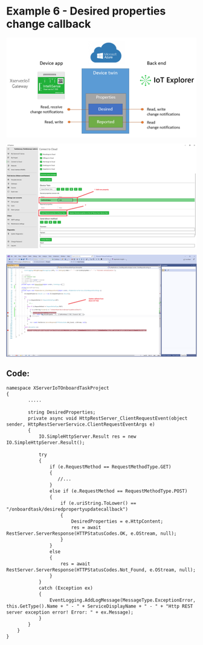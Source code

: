 # Example 6 - Desired properties change callback 

![](images/DeviceTwin.png)

![](images/CreateProperty.png)

![](images/UpdateCallBack.png)

## Code:

    namespace XServerIoTOnboardTaskProject
    {
            .....

            string DesiredProperties;
            private async void HttpRestServer_ClientRequestEvent(object sender, HttpRestServerService.ClientRequestEventArgs e)
            {
                IO.SimpleHttpServer.Result res = new IO.SimpleHttpServer.Result();

                try
                {
                    if (e.RequestMethod == RequestMethodType.GET)
                    {
                       //...
                    }
                    else if (e.RequestMethod == RequestMethodType.POST)
                    {
                        if (e.uriString.ToLower() == "/onboardtask/desiredpropertyupdatecallback")
                        {
                            DesiredProperties = e.HttpContent;
                            res = await RestServer.ServerResponse(HTTPStatusCodes.OK, e.OStream, null);
                        }
                    }
                    else
                    {
                        res = await RestServer.ServerResponse(HTTPStatusCodes.Not_Found, e.OStream, null);
                    }
                }
                catch (Exception ex)
                {
                    EventLogging.AddLogMessage(MessageType.ExceptionError, this.GetType().Name + " - " + ServiceDisplayName + " - " + "Http REST server exception error! Error: " + ex.Message);
                }
            }
        }
    }
